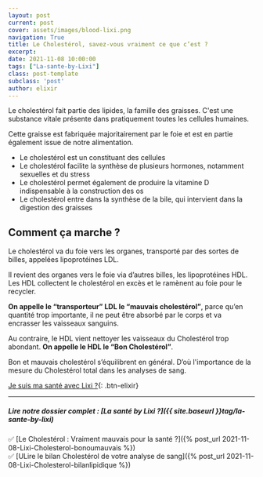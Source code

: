 ```yaml
---
layout: post
current: post
cover: assets/images/blood-lixi.png
navigation: True
title: Le Cholestérol, savez-vous vraiment ce que c’est ? 
excerpt: 
date: 2021-11-08 10:00:00
tags: ["La-sante-by-Lixi"]
class: post-template
subclass: 'post'
author: elixir
---
```


Le cholestérol fait partie des lipides, la famille des graisses. 
C'est une substance vitale présente dans pratiquement toutes les cellules humaines. 
 
Cette graisse est fabriquée majoritairement par le foie et est en partie également issue de notre alimentation.
 
- Le cholestérol est un constituant des cellules 
- Le cholestérol facilite la synthèse de plusieurs hormones, notamment sexuelles et du stress
- Le cholestérol permet également de produire la vitamine D indispensable à la construction des os
- Le cholestérol entre dans la synthèse de la bile, qui intervient dans la digestion des graisses
 
## Comment ça marche ?
 
Le cholestérol va du foie vers les organes, transporté par des sortes de billes, appelées lipoprotéines LDL.

Il revient des organes vers le foie via d’autres billes, les lipoprotéines HDL.
Les HDL collectent le cholestérol en excès et le ramènent au foie pour le recycler.
 
**On appelle le “transporteur” LDL le “mauvais cholestérol”**, parce qu’en quantité trop importante, il ne peut être absorbé par le corps et va encrasser les vaisseaux sanguins.
 
Au contraire, le HDL vient nettoyer les vaisseaux du Cholestérol trop abondant. **On appelle le HDL le “Bon Cholestérol”**.
 
Bon et mauvais cholestérol s’équilibrent en général. D’où l'importance de la mesure du Cholestérol total dans les analyses de sang. 

[Je suis ma santé avec Lixi ?](https://www.lixi-sante.fr/){: .btn-elixir}

---
  
##### Lire notre dossier complet : [La santé by Lixi ?]({{ site.baseurl }}tag/la-sante-by-lixi)

✅ [Le Cholestérol : Vraiment mauvais pour la santé ?]({% post_url 2021-11-08-Lixi-Cholesterol-bonoumauvais %})  
✅ [ULire le bilan Cholestérol de votre analyse de sang]({% post_url 2021-11-08-Lixi-Cholesterol-bilanlipidique %})  
 
